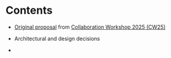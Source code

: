 # Contents

* [Original proposal](./original.pdf) from [Collaboration Workshop 2025 (CW25)](
https://www.software.ac.uk/workshop/collaborations-workshop-2025-cw25)

* Architectural and design decisions
* 
